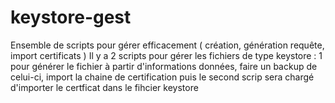 # keystore-gest
Ensemble de scripts pour gérer efficacement ( création, génération requête, import certificats )
Il y a 2 scripts pour gérer les fichiers de type keystore : 1 pour générer le fichier à partir d'informations données, faire un backup de celui-ci, import la chaine de certification puis le second scrip sera chargé d'importer le certficat dans le fihcier keystore
